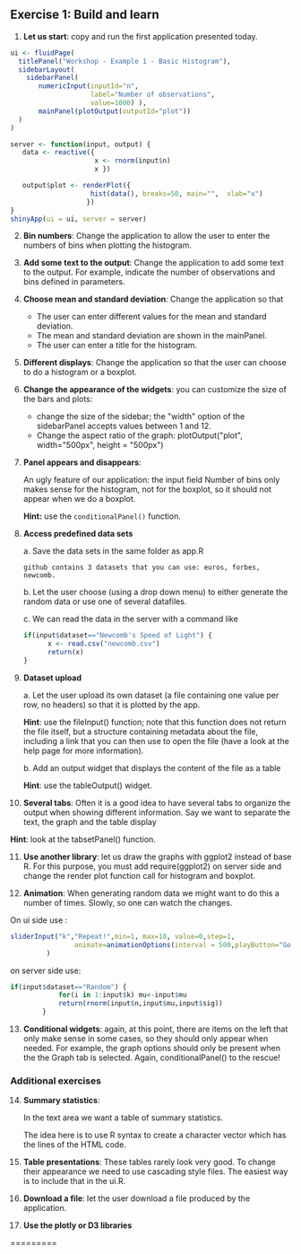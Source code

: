 ## Exercise 1: Build and learn

1. **Let us start**: copy and run the first application presented today.

```R
ui <- fluidPage(
  titlePanel("Workshop - Example 1 - Basic Histogram"),
  sidebarLayout(
    sidebarPanel(
       numericInput(inputId="n",
                    label="Number of observations",
                    value=1000) ),  
       mainPanel(plotOutput(outputId="plot"))
  )
)

server <- function(input, output) {
   data <- reactive({
                     x <- rnorm(input$n)
                     x })

   output$plot <- renderPlot({
         	        hist(data(), breaks=50, main="",  xlab="x")
                   })
}
shinyApp(ui = ui, server = server)
```

2. **Bin numbers**: Change the application to allow the user to enter
the numbers of bins when plotting the histogram.

3. **Add some text to the output**: Change the application to add some
text to the output. For example, indicate the number of observations and bins
defined in parameters.

4. **Choose mean and standard deviation**: Change the application so that

    - The user can enter different values for the mean and standard deviation. 
    - The mean and standard deviation are shown in the mainPanel.
    - The user can enter a title for the histogram.

5. **Different displays**: Change the application so that the user can
choose to do a histogram or a boxplot.

6. **Change the appearance of the widgets**: you can customize the size of
the bars and plots:

    - change the size of the sidebar; the "width" option of the sidebarPanel
      accepts values between 1 and 12.
    - Change the aspect ratio of the graph:
      plotOutput("plot", width="500px", height = "500px")

7. **Panel appears and disappears**:

      An ugly feature of our application: the input field Number of
      bins only makes sense for the histogram, not for the boxplot, so
      it should not appear when we do a boxplot.
      
      **Hint:** use the `conditionalPanel()` function.

8. **Access predefined data sets**

    a. Save the data sets in the same folder as app.R

    `github contains 3 datasets that you can use: euros, forbes, newcomb.`

    b. Let the user choose (using a drop down menu) to either generate the
    random data or use one of several datafiles.

    c. We can read the data in the server with a command like

    ```R
    if(input$dataset=="Newcomb's Speed of Light") {
          x <- read.csv("newcomb.csv")
          return(x)
    }
    ```


9. **Dataset upload**

   a. Let the user upload its own dataset (a file containing one value
   per row, no headers) so that it is plotted by the app.

   **Hint**: use the fileInput() function; note that this function does not
   return the file itself, but a structure containing metadata about the file,
   including a link that you can then use to open the file (have a look at the
   help page for more information).

   b. Add an output widget that displays the content of the file as a table

   **Hint**: use the tableOutput() widget.

10. **Several tabs**: Often it is a good idea to have several tabs to
organize the output when showing different information. Say we want to
separate the text, the graph and the table display

   **Hint**: look at the tabsetPanel() function.

11. **Use another library**: let us draw the graphs with ggplot2
instead of base R. For this purpose, you must add require(ggplot2) on
server side and change the render plot function call for histogram and
boxplot.

12. **Animation**: When generating random data we might want to do this a
number of times. Slowly, so one can watch the changes.

On ui side use :

```R
sliderInput("k","Repeat!",min=1, max=10, value=0,step=1,
                animate=animationOptions(interval = 500,playButton="Go!")
         )
````

on server side use:

```R
if(input$dataset=="Random") {
            for(i in 1:input$k) mu<-input$mu
            return(rnorm(input$n,input$mu,input$sig))
        } 
```

13. **Conditional widgets**: again, at this point, there are items on
the left that only make sense in some cases, so they should only
appear when needed. For example, the graph options should only be present
when the the Graph tab is selected. Again, conditionalPanel() to the
rescue!


### Additional exercises

14. **Summary statistics**:

    In the text area we want a table of summary statistics.

    The idea here is to use R syntax to create a character vector
    which has the lines of the HTML code.

15. **Table presentations**: These tables rarely look very good. To change
their appearance we need to use cascading style files. The easiest way
is to include that in the ui.R.

16. **Download a file**: let the user download a file produced by the
application.

17. **Use the plotly or D3 libraries**


=========
 